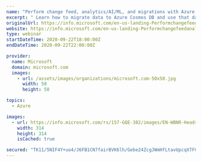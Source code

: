 ```yaml
---
name: "Perform change feed, analytics/AI/ML, and migrations with Azure Cosmos DB"
excerpt: " Learn how to migrate data to Azure Cosmos DB and use that data to drive change feeds and analytics solutions. Understand the integration points with other Azure components that will allow you to enable analytics, artificial intelligence, and machine learning. "
originalUrl: https://info.microsoft.com/en-us-landing-PerformchangefeedanalyticsAIMLandmigrationswithAzureCosmosDB-sep22-none.html
website: https://info.microsoft.com/en-us-landing-PerformchangefeedanalyticsAIMLandmigrationswithAzureCosmosDB-sep22-none.html
type: webinar
startDateTime: 2020-09-22T18:00:00Z
endDateTime: 2020-09-22T22:00:00Z

provider:
  name: Microsoft
  domain: microsoft.com
  images:
    - url: /assets/images/organizations/microsoft.com-50x50.jpg
      width: 50
      height: 50

topics:
  - Azure

images:
  - url: https://info.microsoft.com/rs/157-GQE-382/images/EN-WBNR-Headshot-SreeramSRDEM35840.jpg
    width: 314
    height: 314
    isCached: true

secured: "TK11/5NIF4Y+uo4/J6FB1CN7fairBVK6lh/Gebe24ZcgJWmHfLtavUpcqX7FCljJErCTq4M80rpRgvvQOWmvFCnDU1vAXvi43YWErX9U1kb9WKu3ATWm+8CSy4H81kTxdSNRvGUO4EMaJJOtow3KVTTfWg+VgPkus7eZfBOFKbFlH0HbbKzlHTQz89l9KbiQN3Ugz5zVQcSnvKlDeUZEHe7y64j9jaO/ltTmdCWK19FIhJ4RIek41sRo7TgxwoXQP5j2jMqn+zzR3dDQj1tsSbi8RmdcUuMYBlvHr1GLEyefoeylM1wR65xFejDA6BuGsDDKPCykIeAxA56emKgv2Q==;iawOxZ0sGQlp1ogI+Gjh3w=="
---
```


